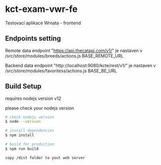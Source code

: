 # kct-exam-vwr-fe
Testovací aplikace Wrnata - frontend

## Endpoints setting
Remote data endpoint "https://api.thecatapi.com/v1/" je nastaven v 
/src/store/modules/breeds/actions.js BASE_REMOTE_URL

Backend data endpoint "http://localhost:9080/kcte/rest/v1/" je nastaven v 
/src/store/modules/favoritess/actions.js BASE_BE_URL

## Build Setup
requires nodejs version v12

please check your nodejs version

``` bash
# check nodejs version
$ node --version

# install dependencies
$ npm install

# build for production
$ npm run build

copy /dist folder to yout web server

```
